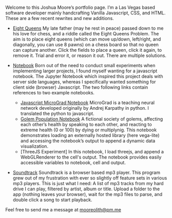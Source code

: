 Welcome to this Joshua Moore’s portfolio page. I’m a Las Vegas based software developer mainly handcrafting Vanilla Javascript, CSS, and HTML. These are a few recent rewrites and new additions. 
* [Eight Queens](https://mooreolith.github.io/eight-queens)
My late father (may he rest in peace) passed down to me his love for chess, and a riddle called the Eight Queens Problem. The aim is to place eight queens (which can move up/down, left/right, and diagonally, you can use 8 pawns) on a chess board so that no queen can capture another. Click the fields to place a queen, click it again, to remove it. Trial and error it, or reason it out. There are multiple solutions.

* [Notebook](https://mooreolith.github.io/notebook)
Born out of the need to conduct small experiments when implementing larger projects, I found myself wanting for a javascript notebook. The Jupyter Notebook which inspired this project deals with server side languages, whereas I specifically wanted something for client side (browser) Javascript. The two following links contain references to two example notebooks. 
  * [Javascript MicroGrad Notebook](https://mooreolith.github.io/notebook/?url=./notebooks/MicroGrad.ipynb)
    MicroGrad is a teaching neural network developed originally by Andrej Karpathy in python. I translated the python to javascript.
  * [Golem Population Notebook](https://mooreolith.github.io/notebook/?url=./notebooks/golem-population.ipynb)
    A fictional society of golems, affecting each other’s health by speaking to each other, and reacting to extreme health (0 or 100) by dying or multiplynig. This notebook demonstrates loading an externally hosted library (here vega-lite) and accessing the notebook’s output to append a dynamic data visualization.
  * [ThreeJS Experiment]
    In this notebook, I load threejs, and append a WebGLRenderer to the cell's output. The notebook provides easily accessible variables to notebook, cell and output. 
* [Soundtrack](https://mooreolith.github.io/soundtrack)
  Soundtrack is a browser based mp3 player. This program grew out of my frustration with ever so slightly off feature sets in various mp3 players. This is just what I need: A list of mp3 tracks from my hard drive I can play, filtered by artist, album or title. Upload a folder to the app (nothing leaves your browser), wait for the mp3 files to parse, and double click a song to start playback.

Feel free to send me a message at [mooreolith@pm.me](mailto:mooreolith@pm.me)
